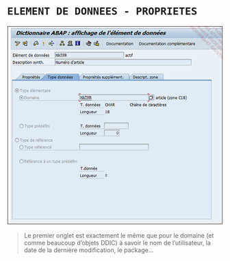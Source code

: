 # **`ELEMENT DE DONNEES - PROPRIETES`**

![](../00_Ressources/05_09_01.png)

> Le premier onglet est exactement le même que pour le domaine (et comme beaucoup d’objets DDIC) à savoir le nom de l’utilisateur, la date de la dernière modification, le package...
